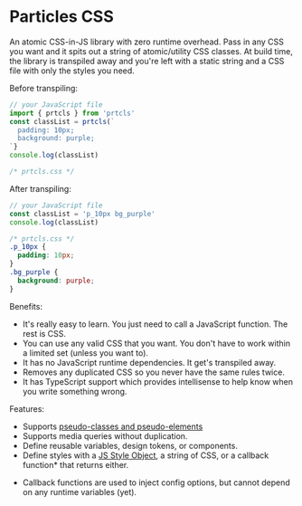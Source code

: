 # Particles CSS

An atomic CSS-in-JS library with zero runtime overhead. Pass in any CSS you want and it spits out a string of atomic/utility CSS classes. At build time, the library is transpiled away and you're left with a static string and a CSS file with only the styles you need.

Before transpiling:
```js
// your JavaScript file
import { prtcls } from 'prtcls'
const classList = prtcls(`
  padding: 10px;
  background: purple;
`}
console.log(classList)
```
```css
/* prtcls.css */
```
After transpiling:
```js
// your JavaScript file
const classList = 'p_10px bg_purple'
console.log(classList)
```
```css
/* prtcls.css */
.p_10px {
  padding: 10px;
}
.bg_purple {
  background: purple;
}
```

Benefits:
- It's really easy to learn. You just need to call a JavaScript function. The rest is CSS.
- You can use any valid CSS that you want. You don't have to work within a limited set (unless you want to).
- It has no JavaScript runtime dependencies. It get's transpiled away.
- Removes any duplicated CSS so you never have the same rules twice.
- It has TypeScript support which provides intellisense to help know when you write something wrong.

Features:
- Supports [pseudo-classes and pseudo-elements](https://developer.mozilla.org/en-US/docs/Learn/CSS/Building_blocks/Selectors/Pseudo-classes_and_pseudo-elements)
- Supports media queries without duplication.
- Define reusable variables, design tokens, or components.
- Define styles with a [JS Style Object](https://www.w3schools.com/jsref/dom_obj_style.asp), a string of CSS, or a callback function* that returns either.

* Callback functions are used to inject config options, but cannot depend on any runtime variables (yet).

<!-- ## How it works

Write your CSS properties as a JavaScript style object or as a string. At build time those style definitions get replaced with a string of corresponding classes based on the associated media query, pseudo selector, property, and value. These classes are added to a CSS file 
 -->
